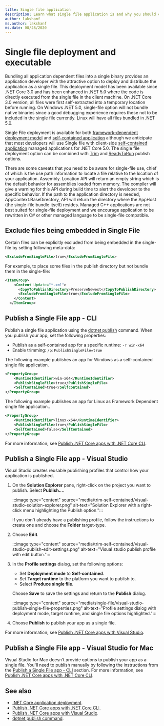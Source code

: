 ```yaml
---
title: Single file application
description: Learn what single file application is and why you should consider using this application deployment model.
author: lakshanf
ms.author: lakshanf
ms.date: 08/28/2020
---
```

# Single file deployment and executable

Bundling all application dependent files into a single binary provides an application developer with the attractive option to deploy and distribute the application as a single file. This deployment model has been available since .NET Core 3.0 and has been enhanced in .NET 5.0 where the code is directly executed from the single file in the client machine. On .NET Core 3.0 version, all files were first self-extracted into a temporary location before running. On Windows .NET 5.0, single-file option will not bundle native binaries since a good debugging experience requires these not to be included in the single file currently. Linux will have all files bundled in .NET 5.0.

Single File deployment is available for both [framework-dependent deployment model](index.md#publish-framework-dependent) and [self-contained application](index.md#publish-self-contained) although we anticipate that most developers will use Single file with client-side [self-contained application](index.md#publish-self-contained) managed applications for .NET Core 5.0. The single file deployment option can be combined with [Trim](trim-self-contained.md) and [ReadyToRun](../tools/dotnet-publish.md) publish options.

There are some caveats that you need to be aware for single-file use, chief of which is the use path information to locate a file relative to the location of your application. Assembly. Location API will return an empty string which is the default behavior for assemblies loaded from memory. The compiler will give a warning for this API during build time to alert the developer to the specific behavior. If the path to the application directory is needed, AppContext.BaseDirectory, API will return the directory where the AppHost (the single-file bundle itself) resides. Managed C++ applications are not best suited for single-file deployment and we encourage application to be rewritten in C# or other managed language to be single-file compatible.

## Exclude files being embedded in Single File

Certain files can be explicitly excluded from being embedded in the single-file by setting following meta-data:

```xml
<ExcludeFromSingleFile>true</ExcludeFromSingleFile>
```

For example, to place some files in the publish directory but not bundle them in the single-file:

```xml
<ItemGroup>
    <Content Update="*.xml">
      <CopyToPublishDirectory>PreserveNewest</CopyToPublishDirectory>
      <ExcludeFromSingleFile>true</ExcludeFromSingleFile>
    </Content>
  </ItemGroup>

```

## Publish a Single File app - CLI

Publish a single file application using the [dotnet publish](../tools/dotnet-publish.md) command. When you publish your app, set the following properties:

- Publish as a self-contained app for a specific runtime: `-r win-x64`
- Enable trimming: `/p:PublishSingleFile=true`

The following example publishes an app for Windows as a self-contained single file application.

```xml
<PropertyGroup>
    <RuntimeIdentifier>win-x64</RuntimeIdentifier>
    <PublishSingleFile>true</PublishSingleFile>
    <SelfContained>true</SelfContained>
</PropertyGroup>
```

The following example publishes an app for Linux as Framework Dependent single file application..

```xml
<PropertyGroup>
    <RuntimeIdentifier>linux-x64</RuntimeIdentifier>
    <PublishSingleFile>true</PublishSingleFile>
    <SelfContained>false</SelfContained>
</PropertyGroup>
```

For more information, see [Publish .NET Core apps with .NET Core CLI](deploy-with-cli.md).

## Publish a Single File app - Visual Studio

Visual Studio creates reusable publishing profiles that control how your application is published.

01. On the **Solution Explorer** pane, right-click on the project you want to publish. Select **Publish...**.

    :::image type="content" source="media/trim-self-contained/visual-studio-solution-explorer.png" alt-text="Solution Explorer with a right-click menu highlighting the Publish option.":::

    If you don't already have a publishing profile, follow the instructions to create one and choose the **Folder** target-type.

01. Choose **Edit**.

    :::image type="content" source="media/trim-self-contained/visual-studio-publish-edit-settings.png" alt-text="Visual studio publish profile with edit button.":::

01. In the **Profile settings** dialog, set the following options:

    - Set **Deployment mode** to **Self-contained**.
    - Set **Target runtime** to the platform you want to publish to.
    - Select **Produce single file**.

    Choose **Save** to save the settings and return to the **Publish** dialog.

    :::image type="content" source="media/single-file/visual-studio-publish-single-file-properties.png" alt-text="Profile settings dialog with deployment mode, target runtime, and single file options highlighted.":::

01. Choose **Publish** to publish your app as a single file.

For more information, see [Publish .NET Core apps with Visual Studio](deploy-with-vs.md).

## Publish a Single File app - Visual Studio for Mac

Visual Studio for Mac doesn't provide options to publish your app as a single file. You'll need to publish manually by following the instructions from the [Publish a Single File app - CLI](#publish-a-single-file-app---cli) section. For more information, see [Publish .NET Core apps with .NET Core CLI](deploy-with-cli.md).

## See also

- [.NET Core application deployment](index.md).
- [Publish .NET Core apps with .NET Core CLI](deploy-with-cli.md).
- [Publish .NET Core apps with Visual Studio](deploy-with-vs.md).
- [dotnet publish command](../tools/dotnet-publish.md).
